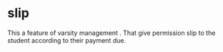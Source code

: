 # slip
This a feature of varsity management . That give permission slip to the student according to their payment due.
